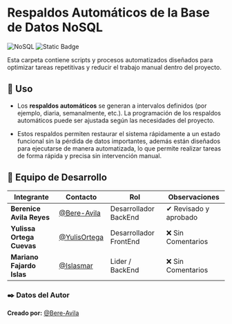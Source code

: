 # Respaldos Automáticos de la Base de Datos NoSQL 
![NoSQL](https://img.shields.io/badge/NoSQL-Database-green)
![Static Badge](https://img.shields.io/badge/Documentation-complete)


Esta carpeta contiene scripts y procesos automatizados diseñados para optimizar tareas repetitivas y reducir el trabajo manual dentro del proyecto.

## 📑 Uso 

- Los **respaldos automáticos** se generan a intervalos definidos (por ejemplo, diaria, semanalmente, etc.). La programación de los respaldos automáticos puede ser ajustada según las necesidades del proyecto.

- Estos respaldos permiten restaurar el sistema rápidamente a un estado funcional sin la pérdida de datos importantes, además están diseñados para ejecutarse de manera automatizada, lo que permite realizar tareas de forma rápida y precisa sin intervención manual.


## 👥 Equipo de Desarrollo
| Integrante | Contacto | Rol | Observaciones |
|------------|--------|---|---|
| **Berenice Avila Reyes** | [@Bere-Avila](https://github.com/Bere-Avila) | Desarrollador BackEnd | ✔ Revisado y aprobado |
| **Yulissa Ortega Cuevas** | [@YulisOrtega](https://github.com/YulisOrtega) | Desarrollador FrontEnd | ❌ Sin Comentarios |
| **Mariano Fajardo Islas** | [@Islasmar](https://github.com/Islasmar) | Lider / BackEnd| ❌ Sin Comentarios |


### ✒️ **Datos del Autor**  
**Creado por:** [@Bere-Avila](https://github.com/Bere-Avila) 